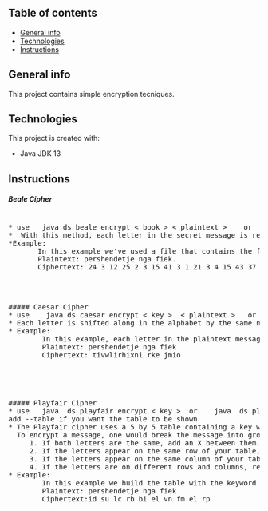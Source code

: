 ## Table of contents
* [General info](#general-info)
* [Technologies](#technologies)
* [Instructions](#instructions)


## General info
This project contains simple encryption tecniques.



## Technologies
 This project is created with:
* Java JDK 13


## Instructions
##### Beale Cipher
<pre> 
* use   java ds beale encrypt < book > < plaintext >    or   java ds beale decrypt < book > < ciphertext >
*  With this method, each letter in the secret message is replaced with a number which represents the position of a word in the book which starts with this letter.   
*Example:
       In this example we've used a file that contains the following text " the quick brown fox jumps over the lazy dog."
       Plaintext: pershendetje nga fiek.
       Ciphertext: 24 3 12 25 2 3 15 41 3 1 21 3 4 15 43 37 4 17 7 3 9



                 
##### Caesar Cipher
* use    java ds caesar encrypt < key >  < plaintext >   or    java ds caesar decrypt < key > < ciphertext >   or   java ds caesar bruteForce < plaintext >
* Each letter is shifted along in the alphabet by the same number of letters.
* Example:
        In this example, each letter in the plaintext message has been shifted 4 letters down in the alphabet.
        Plaintext: pershendetje nga fiek
        Ciphertext: tivwlirhixni rke jmio
        
        
        
        
        
##### Playfair Cipher
* use   java  ds playfair encrypt < key >  or    java  ds playfair decrypt < key > < ciphertext >       
add --table if you want the table to be shown
* The Playfair cipher uses a 5 by 5 table containing a key word or phrase. To generate the table, one would first fill in the spaces of the table with the letters of the keyword (dropping any duplicate letters), then fill the remaining spaces with the rest of the letters of the alphabet in order (to reduce the alphabet to fit you can either omit "Q" or replace "J" with "I")
  To encrypt a message, one would break the message into groups of 2 letters.
     1. If both letters are the same, add an X between them. Encrypt the new pair, re-pair the remining letters and continue.
     2. If the letters appear on the same row of your table, replace them with the letters to their immediate right respectively, wrapping around to the left side of the row if necessary. For example, using the table above, the letter pair GJ would be encoded as HF.
     3. If the letters appear on the same column of your table, replace them with the letters immediately below, wrapping around to the top if necessary. For example, using the table above, the letter pair MD would be encoded as UG.
     4. If the letters are on different rows and columns, replace them with the letters on the same row respectively but at the other pair of corners of the rectangle defined by the original pair. The order is important - the first letter of the pair should be replaced first. For example, using the table above, the letter pair EB would be encoded as WD. 
* Example:
        In this example we build the table with the keyword "topi". 
        Plaintext: pershendetje nga fiek
        Ciphertext:id su lc rb bi el vn fm el rp
</pre>        
